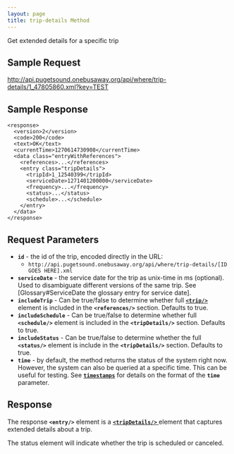 ```yaml
---
layout: page
title: trip-details Method
---
```


Get extended details for a specific trip

## Sample Request

http://api.pugetsound.onebusaway.org/api/where/trip-details/1_47805860.xml?key=TEST

## Sample Response

~~~
<response>
  <version>2</version>
  <code>200</code>
  <text>OK</text>
  <currentTime>1270614730908</currentTime>
  <data class="entryWithReferences">
    <references>...</references>
    <entry class="tripDetails">
      <tripId>1_12540399</tripId>
      <serviceDate>1271401200000</serviceDate>
      <frequency>...</frequency>
      <status>...</status>
      <schedule>...</schedule>
    </entry>
  </data>
</response>
~~~

## Request Parameters

* **`id`** - the id of the trip, encoded directly in the URL:
    * `http://api.pugetsound.onebusaway.org/api/where/trip-details/[ID GOES HERE].xml`
* **`serviceDate`** - the service date for the trip as unix-time in ms (optional).  Used to disambiguate different versions of the same trip.  See [Glossary#ServiceDate the glossary entry for service date].
* **`includeTrip`** - Can be true/false to determine whether full [**`<trip/>`**](/api/where/elements/trip) element is included in the **`<references/>`** section.  Defaults to true.
* **`includeSchedule`** - Can be true/false to determine whether full **`<schedule/>`** element is included in the **`<tripDetails/>`** section.  Defaults to true.
* **`includeStatus`** - Can be true/false to determine whether the full **`<status/>`** element is include in the **`<tripDetails/>`** section.  Defaults to true.
* **`time`** - by default, the method returns the status of the system right now.  However, the system
  can also be queried at a specific time.  This can be useful for testing.  See [**`timestamps`**](/api/where/#timestamps)
  for details on the format of the **`time`** parameter.

## Response

The response **`<entry/>`** element is a
[**`<tripDetails/>`** ](/api/where/elements/trip-details) element that captures extended
details about a trip.

The status element will indicate whether the trip is scheduled or canceled.
